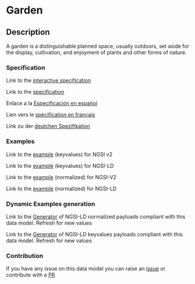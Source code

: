 # Garden

## Description 

A garden is a distinguishable planned space, usually outdoors, set aside for the display, cultivation, and enjoyment of plants and other forms of nature.
### Specification

Link to the [interactive specification](https://swagger.lab.fiware.org/?url=https://github.com/smart-data-models/dataModel.ParksAndGardens/blob/master/Garden/swagger.yaml)

Link to the [specification](https://github.com/smart-data-models/dataModel.ParksAndGardens/blob/master/Garden/doc/spec.md)

Enlace a la [Especificación en español](https://github.com/smart-data-models/dataModel.ParksAndGardens/blob/master/Garden/doc/spec_ES.md)

Lien vers le [spécification en français](https://github.com/smart-data-models/dataModel.ParksAndGardens/blob/master/Garden/doc/spec_FR.md)

Link zu der [deutchen Spezifikation](https://github.com/smart-data-models/dataModel.ParksAndGardens/blob/master/Garden/doc/spec_DE.md)
### Examples

Link to the [example](https://github.com/smart-data-models/dataModel.ParksAndGardens/blob/master/Garden/examples/example.json) (keyvalues) for NGSI v2

Link to the [example](https://github.com/smart-data-models/dataModel.ParksAndGardens/blob/master/Garden/examples/example.jsonld) (keyvalues) for NGSI-LD

Link to the [example](https://github.com/smart-data-models/dataModel.ParksAndGardens/blob/master/Garden/examples/example-normalized.json) (normalized) for NGSI-V2

Link to the [example](https://github.com/smart-data-models/dataModel.ParksAndGardens/blob/master/Garden/examples/example-normalized.jsonld) (normalized) for NGSI-LD
### Dynamic Examples generation

Link to the [Generator](https://smartdatamodels.org/extra/ngsi-ld_generator_v0.92.php?schemaUrl=https://raw.githubusercontent.com/smart-data-models/dataModel.ParksAndGardens/master/Garden/schema.json&email=info@smartdatamodels.org) of NGSI-LD normalized payloads compliant with this data model. Refresh for new values

Link to the [Generator](https://smartdatamodels.org/extra/ngsi-ld_generator_keyvalues_v0.92.php?schemaUrl=https://raw.githubusercontent.com/smart-data-models/dataModel.ParksAndGardens/master/Garden/schema.json&email=info@smartdatamodels.org) of NGSI-LD keyvalues payloads compliant with this data model. Refresh for new values
### Contribution

 If you have any issue on this data model you can raise an [issue](https://github.com/smart-data-models/dataModel.ParksAndGardens/issues)  or contribute with a [PR](https://github.com/smart-data-models/dataModel.ParksAndGardens/pulls)